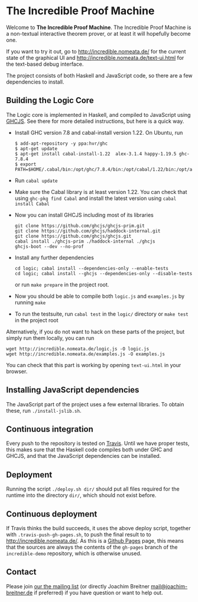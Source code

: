 # The Incredible Proof Machine

Welcome to **The Incredible Proof Machine**. The Incredible Proof Machine is a
non-textual interactive theorem prover, or at least it will hopefully become
one.

If you want to try it out, go to <http://incredible.nomeata.de/> for the
current state of the graphical UI and <http://incredible.nomeata.de/text-ui.html>
for the text-based debug interface.


The project consists of both Haskell and JavaScript code, so there are a few
dependencies to install.

## Building the Logic Core

The Logic core is implemented in Haskell, and compiled to JavaScript using
[GHCJS](https://github.com/ghcjs/ghcjs). See there for more detailed
instructions, but here is a quick way.

  * Install GHC version 7.8 and cabal-install version 1.22. On Ubuntu, run

        $ add-apt-repository -y ppa:hvr/ghc
        $ apt-get update
        $ apt-get install cabal-install-1.22  alex-3.1.4 happy-1.19.5 ghc-7.8.4
        $ export PATH=$HOME/.cabal/bin:/opt/ghc/7.8.4/bin:/opt/cabal/1.22/bin:/opt/alex/3.1.4/bin:/opt/happy/1.19.5/bin:$PATH

  * Run `cabal update`
  * Make sure the Cabal library is at least version 1.22. You can check that
    using `ghc-pkg find Cabal` and install the latest version using `cabal
    install Cabal`
  * Now you can install GHCJS including most of its libraries

        git clone https://github.com/ghcjs/ghcjs-prim.git
        git clone https://github.com/ghcjs/haddock-internal.git
        git clone https://github.com/ghcjs/ghcjs.git
        cabal install ./ghcjs-prim ./haddock-internal ./ghcjs
        ghcjs-boot --dev --no-prof

  * Install any further dependencies

        cd logic; cabal install --dependencies-only --enable-tests
        cd logic; cabal install --ghcjs --dependencies-only --disable-tests

    or run `make prepare` in the project root.

  * Now you should be able to compile both `logic.js` and `examples.js` by running `make`

  * To run the testsuite, run `cabal test` in the `logic/` directory or `make
    test` in the project root

Alternatively, if you do not want to hack on these parts of the project, but simply run them locally, you can run

    wget http://incredible.nomeata.de/logic.js -O logic.js
    wget http://incredible.nomeata.de/examples.js -O examples.js

You can check that this part is working by opening `text-ui.html` in your browser.

## Installing JavaScript dependencies

The JavaScript part of the project uses a few external libraries. To obtain these, run `./install-jslib.sh`.

## Continuous integration

Every push to the repository is tested on
[Travis](https://travis-ci.org/nomeata/incredible). Until we have proper tests,
this makes sure that the Haskell code compiles both under GHC and GHCJS, and
that the JavaScript dependencies can be installed.

## Deployment

Running the script `./deploy.sh dir/` should put all files required for the
runtime into the directory `dir/`, which should not exist before.

## Continuous deployment

If Travis thinks the build succeeds, it uses the above deploy script, together
with `.travis-push-gh-pages.sh`, to push the final result to to
<http://incredible.nomeata.de/>.
As this is a [Github Pages](http://pages.github.com/) page, this means that the
sources are always the contents of the `gh-pages` branch of the
`incredible-demo` repository, which is otherwise unused.

## Contact

Please join [our the mailing list](https://lists.nomeata.de/mailman/listinfo/incredible) (or directly Joachim Breitner <mail@joachim-breitner.de> if preferred) if you have question or want to help out.
